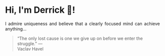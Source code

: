 # Hi, I'm Derrick 👋!
<p align="justify">I admire uniqueness and believe that a clearly focused mind can achieve anything...</p> 
<!-- #quote-start -->
<blockquote>&ldquo;The only lost cause is one we give up on before we enter the struggle.&rdquo; &mdash; <footer>Vaclav Havel</footer></blockquote>
<!-- #quote-end -->
